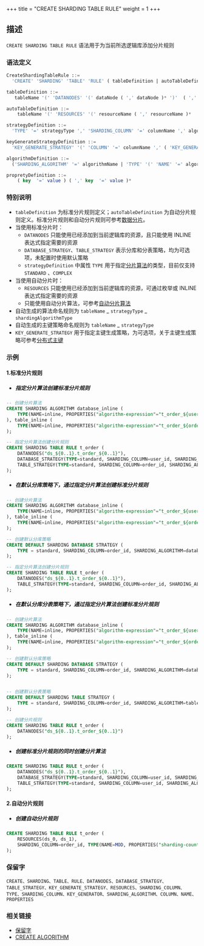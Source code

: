 +++
title = "CREATE SHARDING TABLE RULE"
weight = 1
+++

## 描述

`CREATE SHARDING TABLE RULE` 语法用于为当前所选逻辑库添加分片规则

### 语法定义

```SQL
CreateShardingTableRule ::=
  'CREATE' 'SHARDING' 'TABLE' 'RULE' ( tableDefinition | autoTableDefinition ) ( ',' ( tableDefinition | autoTableDefinition ) )*

tableDefinition ::= 
   tableName '(' 'DATANODES' '(' dataNode ( ',' dataNode )* ')'  ( ','  'DATABASE_STRATEGY' '(' strategyDefinition ')' )?  ( ','  'TABLE_STRATEGY' '(' strategyDefinition ')' )?  ( ','  'KEY_GENERATE_STRATEGY' '(' keyGenerateStrategyDefinition ')' )? ')'

autoTableDefinition ::=
    tableName '(' 'RESOURCES' '(' resourceName ( ',' resourceName )*  ')' ',' 'SHARDING_COLUMN' '=' columnName ',' algorithmDefinition ( ','  'KEY_GENERATE_STRATEGY' '(' keyGenerateStrategyDefinition ')' )?')'

strategyDefinition ::=
  'TYPE' '=' strategyType ',' 'SHARDING_COLUMN' '=' columnName ',' algorithmDefinition

keyGenerateStrategyDefinition ::= 
  'KEY_GENERATE_STRATEGY' '(' 'COLUMN' '=' columnName ',' ( 'KEY_GENERATOR' '=' algorihtmName | algorithmDefinition ) ')' 

algorithmDefinition ::=
  ('SHARDING_ALGORITHM' '=' algorithmName | 'TYPE' '(' 'NAME' '=' algorithmType ( ',' 'PROPERTIES'  '(' propretyDefinition  ')' )?')'  )

propretyDefinition ::=
    ( key  '=' value ) ( ',' key  '=' value )* 
```

### 特别说明

- `tableDefinition` 为标准分片规则定义；`autoTableDefinition` 为自动分片规则定义。标准分片规则和自动分片规则可参考[数据分片](/cn/user-manual/shardingsphere-jdbc/yaml-config/rules/sharding/)。
- 当使用标准分片时：
    - `DATANODES` 只能使用已经添加到当前逻辑库的资源，且只能使用 INLINE 表达式指定需要的资源
    - `DATABASE_STRATEGY`、`TABLE_STRATEGY` 表示分库和分表策略，均为可选项，未配置时使用默认策略
    - `strategyDefinition` 中属性 `TYPE` 用于指定[分片算法](/cn/features/sharding/concept/sharding/#自定义分片算法)的类型，目前仅支持 `STANDARD` 、`COMPLEX`
- 当使用自动分片时：
    - `RESOURCES` 只能使用已经添加到当前逻辑库的资源，可通过枚举或 INLINE 表达式指定需要的资源
    - 只能使用自动分片算法，可参考[自动分片算法](/cn/user-manual/shardingsphere-jdbc/builtin-algorithm/sharding/#自动分片算法)
- 自动生成的算法命名规则为  `tableName` _ `strategyType` _ `shardingAlgorithmType`
- 自动生成的主键策略命名规则为 `tableName` _ `strategyType`
- `KEY_GENERATE_STRATEGY` 用于指定主键生成策略，为可选项，关于主键生成策略可参考[分布式主键](/cn/user-manual/shardingsphere-jdbc/builtin-algorithm/keygen/)

### 示例

#### 1.标准分片规则

- ##### 指定分片算法创建标准分片规则

```SQL
-- 创建分片算法
CREATE SHARDING ALGORITHM database_inline (
    TYPE(NAME=inline, PROPERTIES("algorithm-expression"="t_order_${user_id % 2}"))
), table_inline (
    TYPE(NAME=inline, PROPERTIES("algorithm-expression"="t_order_${order_id % 2}"))
); 

-- 指定分片算法创建分片规则
CREATE SHARDING TABLE RULE t_order (
    DATANODES("ds_${0..1}.t_order_${0..1}"),
    DATABASE_STRATEGY(TYPE=standard, SHARDING_COLUMN=user_id, SHARDING_ALGORITHM=database_inline),
    TABLE_STRATEGY(TYPE=standard, SHARDING_COLUMN=order_id, SHARDING_ALGORITHM=table_inline)
);
```

- ##### 在默认分库策略下，通过指定分片算法创建标准分片规则

```SQL
-- 创建分片算法
CREATE SHARDING ALGORITHM database_inline (
    TYPE(NAME=inline, PROPERTIES("algorithm-expression"="t_order_${user_id % 2}"))
), table_inline (
    TYPE(NAME=inline, PROPERTIES("algorithm-expression"="t_order_${order_id % 2}"))
); 

-- 创建默认分库策略
CREATE DEFAULT SHARDING DATABASE STRATEGY (
    TYPE = standard, SHARDING_COLUMN=order_id, SHARDING_ALGORITHM=database_inline
);

-- 指定分片算法创建分片规则
CREATE SHARDING TABLE RULE t_order (
    DATANODES("ds_${0..1}.t_order_${0..1}"),
    TABLE_STRATEGY(TYPE=standard, SHARDING_COLUMN=order_id, SHARDING_ALGORITHM=table_inline)
);
```

- ##### 在默认分库分表策略下，通过指定分片算法创建标准分片规则

```SQL
-- 创建分片算法
CREATE SHARDING ALGORITHM database_inline (
    TYPE(NAME=inline, PROPERTIES("algorithm-expression"="t_order_${user_id % 2}"))
), table_inline (
    TYPE(NAME=inline, PROPERTIES("algorithm-expression"="t_order_${order_id % 2}"))
); 

-- 创建默认分库策略
CREATE DEFAULT SHARDING DATABASE STRATEGY (
    TYPE = standard, SHARDING_COLUMN=order_id, SHARDING_ALGORITHM=database_inline
);


-- 创建默认分表策略
CREATE DEFAULT SHARDING TABLE STRATEGY (
    TYPE = standard, SHARDING_COLUMN=order_id, SHARDING_ALGORITHM=table_inline
);

-- 创建分片规则
CREATE SHARDING TABLE RULE t_order (
    DATANODES("ds_${0..1}.t_order_${0..1}")
);
```

- ##### 创建标准分片规则的同时创建分片算法

```SQL
CREATE SHARDING TABLE RULE t_order (
    DATANODES("ds_${0..1}.t_order_${0..1}"),
    DATABASE_STRATEGY(TYPE=standard, SHARDING_COLUMN=user_id, SHARDING_ALGORITHM(TYPE(NAME=inline, PROPERTIES("algorithm-expression"="ds_${user_id % 2}")))),
    TABLE_STRATEGY(TYPE=standard, SHARDING_COLUMN=user_id, SHARDING_ALGORITHM(TYPE(NAME=inline, PROPERTIES("algorithm-expression"="ds_${order_id % 2}"))))
);
```

#### 2.自动分片规则
- ##### 创建自动分片规则
```SQL
CREATE SHARDING TABLE RULE t_order (
    RESOURCES(ds_0, ds_1),
    SHARDING_COLUMN=order_id, TYPE(NAME=MOD, PROPERTIES("sharding-count"=4))
);
```

### 保留字

    CREATE、SHARDING、TABLE、RULE、DATANODES、DATABASE_STRATEGY、TABLE_STRATEGY、KEY_GENERATE_STRATEGY、RESOURCES、SHARDING_COLUMN、TYPE、SHARDING_COLUMN、KEY_GENERATOR、SHARDING_ALGORITHM、COLUMN、NAME、PROPERTIES

### 相关链接
- [保留字](/cn/reference/distsql/syntax/reserved-word/)
- [CREATE ALGORITHM](/cn/reference/distsql/syntax/rdl/rule-definition/create-algorithm/)

